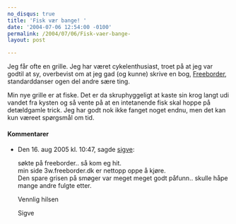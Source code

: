```yaml
---
no_disqus: true
title: 'Fisk vær bange! '
date: '2004-07-06 12:54:00 -0100'
permalink: /2004/07/06/Fisk-vaer-bange-
layout: post

---
```

Jeg får ofte en grille. Jeg har været cykelenthusiast, troet på at jeg var godtil at sy, overbevist om at jeg gad (og kunne) skrive en bog, [Freeborder](http://freebord.com/html_site/about.htm), standarddanser ogen del andre sære ting.

Min nye grille er at fiske. Det er da skruphyggeligt at kaste sin krog langt udi vandet fra kysten og så vente på at en intetanende fisk skal hoppe på detældgamle trick. Jeg har godt nok ikke fanget noget endnu, men det kan kun væreet spørgsmål om tid.
<div class="vintage-comments">
<h4>Kommentarer </h4>
<ul class="vintage-comments-list"><li>
<p class="comment-meta">Den <time datetime="2005-08-16T10:47:04+02:00">16. aug 2005 kl.  10:47</time>, sagde <a href="www.freeborder.dk">sigve</a>:</p>
<p>søkte på freeborder.. så kom eg hit.<br />
min side 3w.freeborder.dk  er nettopp oppe å kjøre.<br />
Den spare grisen på smøger var meget meget godt påfunn.. skulle håpe mange andre fulgte etter.</p>
<p>Vennlig hilsen</p>
<p>Sigve</p>
</li>
</ul>
</div>
